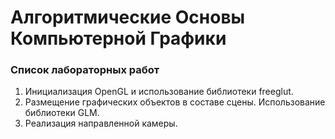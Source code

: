 # Алгоритмические Основы Компьютерной Графики
### Список лабораторных работ
1. Инициализация OpenGL и использование библиотеки freeglut.
2. Размещение графических объектов в составе сцены. Использование библиотеки GLM.
3. Реализация направленной камеры.